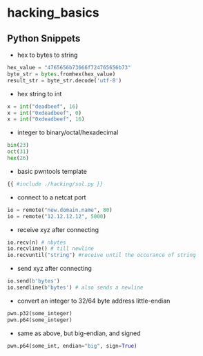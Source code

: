 # hacking_basics

## Python Snippets

- hex to bytes to string

```python
hex_value = "4765656b73666f724765656b73"
byte_str = bytes.fromhex(hex_value)
result_str = byte_str.decode('utf-8')
```

- hex string to int

```python
x = int("deadbeef", 16)
x = int("0xdeadbeef", 0)
x = int("0xdeadbeef", 16)
```

- integer to binary/octal/hexadecimal

```python
bin(23)  
oct(31)
hex(26)
```

- basic pwntools template

```py
{{ #include ./hacking/sol.py }}
```

- connect to a netcat port

```python
io = remote("new.domain.name", 80)
io = remote("12.12.12.12", 5000)
```

- receive xyz after connecting

```python
io.recv(n) # nbytes
io.recvline() # till newline
io.recvuntil("string") #receive until the occurance of string
```

- send xyz after connecting

```python
io.send(b'bytes')
io.sendline(b'bytes') # also sends a newline
```

- convert an integer to 32/64 byte address little-endian

```python
pwn.p32(some_integer)
pwn.p64(some_integer)
```

- same as above, but big-endian, and signed

```python
pwn.p64(some_int, endian="big", sign=True)
```

